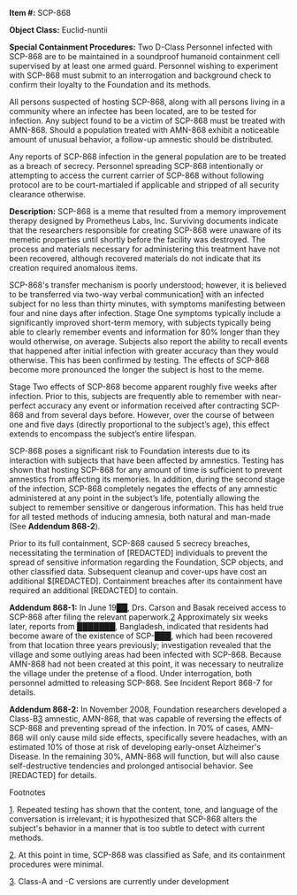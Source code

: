 **Item #:** SCP-868

**Object Class:** Euclid-nuntii

**Special Containment Procedures:** Two D-Class Personnel infected with SCP-868 are to be maintained in a soundproof humanoid containment cell supervised by at least one armed guard. Personnel wishing to experiment with SCP-868 must submit to an interrogation and background check to confirm their loyalty to the Foundation and its methods.

All persons suspected of hosting SCP-868, along with all persons living in a community where an infectee has been located, are to be tested for infection. Any subject found to be a victim of SCP-868 must be treated with AMN-868. Should a population treated with AMN-868 exhibit a noticeable amount of unusual behavior, a follow-up amnestic should be distributed.

Any reports of SCP-868 infection in the general population are to be treated as a breach of secrecy. Personnel spreading SCP-868 intentionally or attempting to access the current carrier of SCP-868 without following protocol are to be court-martialed if applicable and stripped of all security clearance otherwise.

**Description:** SCP-868 is a meme that resulted from a memory improvement therapy designed by Prometheus Labs, Inc. Surviving documents indicate that the researchers responsible for creating SCP-868 were unaware of its memetic properties until shortly before the facility was destroyed. The process and materials necessary for administering this treatment have not been recovered, although recovered materials do not indicate that its creation required anomalous items.

SCP-868's transfer mechanism is poorly understood; however, it is believed to be transferred via two-way verbal communication[1](javascript:;) with an infected subject for no less than thirty minutes, with symptoms manifesting between four and nine days after infection. Stage One symptoms typically include a significantly improved short-term memory, with subjects typically being able to clearly remember events and information for 80% longer than they would otherwise, on average. Subjects also report the ability to recall events that happened after initial infection with greater accuracy than they would otherwise. This has been confirmed by testing. The effects of SCP-868 become more pronounced the longer the subject is host to the meme.

Stage Two effects of SCP-868 become apparent roughly five weeks after infection. Prior to this, subjects are frequently able to remember with near-perfect accuracy any event or information received after contracting SCP-868 and from several days before. However, over the course of between one and five days (directly proportional to the subject’s age), this effect extends to encompass the subject’s entire lifespan.

SCP-868 poses a significant risk to Foundation interests due to its interaction with subjects that have been affected by amnestics. Testing has shown that hosting SCP-868 for any amount of time is sufficient to prevent amnestics from affecting its memories. In addition, during the second stage of the infection, SCP-868 completely negates the effects of any amnestic administered at any point in the subject’s life, potentially allowing the subject to remember sensitive or dangerous information. This has held true for all tested methods of inducing amnesia, both natural and man-made (See **Addendum 868-2**).

Prior to its full containment, SCP-868 caused 5 secrecy breaches, necessitating the termination of \[REDACTED\] individuals to prevent the spread of sensitive information regarding the Foundation, SCP objects, and other classified data. Subsequent cleanup and cover-ups have cost an additional $\[REDACTED\]. Containment breaches after its containment have required an additional \[REDACTED\] to contain.

**Addendum 868-1:** In June 19██, Drs. Carson and Basak received access to SCP-868 after filing the relevant paperwork.[2](javascript:;) Approximately six weeks later, reports from ███████, Bangladesh, indicated that residents had become aware of the existence of SCP-███, which had been recovered from that location three years previously; investigation revealed that the village and some outlying areas had been infected with SCP-868. Because AMN-868 had not been created at this point, it was necessary to neutralize the village under the pretense of a flood. Under interrogation, both personnel admitted to releasing SCP-868. See Incident Report 868-7 for details.

**Addendum 868-2:** In November 2008, Foundation researchers developed a Class-B[3](javascript:;) amnestic, AMN-868, that was capable of reversing the effects of SCP-868 and preventing spread of the infection. In 70% of cases, AMN-868 will only cause mild side effects, specifically severe headaches, with an estimated 10% of those at risk of developing early-onset Alzheimer's Disease. In the remaining 30%, AMN-868 will function, but will also cause self-destructive tendencies and prolonged antisocial behavior. See \[REDACTED\] for details.

Footnotes

[1](javascript:;). Repeated testing has shown that the content, tone, and language of the conversation is irrelevant; it is hypothesized that SCP-868 alters the subject's behavior in a manner that is too subtle to detect with current methods.

[2](javascript:;). At this point in time, SCP-868 was classified as Safe, and its containment procedures were minimal.

[3](javascript:;). Class-A and -C versions are currently under development